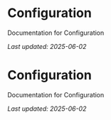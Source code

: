 # Configuration

Documentation for Configuration

*Last updated: 2025-06-02*

# Configuration

Documentation for Configuration

*Last updated: 2025-06-02*
